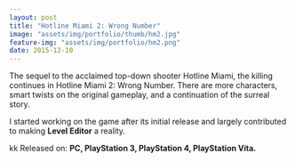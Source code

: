 ```yaml
---
layout: post
title: "Hotline Miami 2: Wrong Number"
image: "assets/img/portfolio/thumb/hm2.jpg"
feature-img: "assets/img/portfolio/hm2.png"
date: 2015-12-10
---
```


The sequel to the acclaimed top-down shooter Hotline Miami, the killing continues in Hotline Miami 2: Wrong Number.
There are more characters, smart twists on the original gameplay, and a continuation of the surreal story.

I started working on the game after its initial release and largely contributed to making **Level Editor** a reality.

kk
Released on: **PC, PlayStation 3, PlayStation 4, PlayStation Vita.**